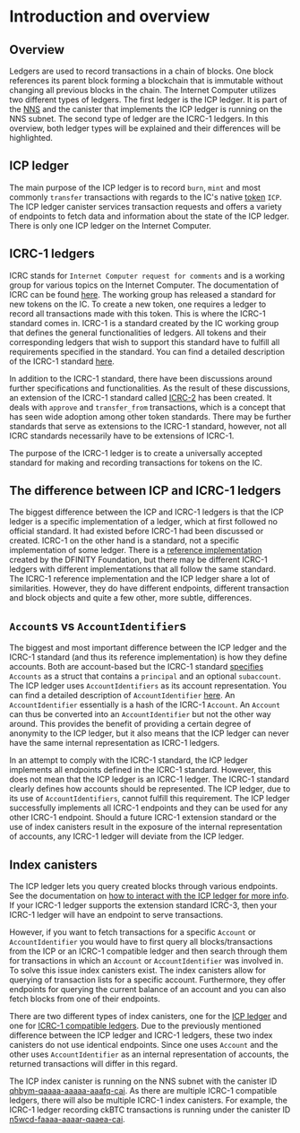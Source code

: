 # Introduction and overview

## Overview
Ledgers are used to record transactions in a chain of blocks. One block references its parent block forming a blockchain that is immutable without changing all previous blocks in the chain. 
The Internet Computer utilizes two different types of ledgers. The first ledger is the ICP ledger. It is part of the [NNS](/tokenomics/nns/nns-intro.md) and the canister that implements
the ICP ledger is running on the NNS subnet. The second type of ledger are the ICRC-1 ledgers. In this overview, both ledger types
will be explained and their differences will be highlighted. 

## ICP ledger
The main purpose of the ICP ledger is to record `burn`, `mint` and most commonly `transfer` transactions with regards to the IC's native [token](/docs/concepts/tokens-cycles.md) `ICP`.
The ICP ledger canister services transaction requests and offers a variety of endpoints to fetch data and information about the state of the ICP ledger.
There is only one ICP ledger on the Internet Computer. 

## ICRC-1 ledgers

ICRC stands for `Internet Computer request for comments` and is a working group for various topics on the Internet Computer. The documentation of ICRC can be found [here](https://github.com/dfinity/ICRC).
The working group has released a standard for new tokens on the IC. To create a new token, one requires a ledger to record all transactions made with this token. This is where the ICRC-1 standard comes in. 
ICRC-1 is a standard created by the IC working group that defines the general functionalities of ledgers. All tokens and their corresponding ledgers that wish to support this standard have to fulfill all requirements
specified in the standard. You can find a detailed description of the ICRC-1 standard [here](https://github.com/dfinity/ICRC-1/blob/main/standards/ICRC-1/README.md).

In addition to the ICRC-1 standard, there have been discussions around further specifications and functionalities. As the result of these discussions,  an extension of the ICRC-1 standard called [ICRC-2](https://github.com/dfinity/ICRC-1/tree/main/standards/ICRC-2) has been created. It deals with `approve` and `transfer_from` transactions, which is a concept that has seen wide adoption among other token standards. 
There may be further standards that serve as extensions to the ICRC-1 standard, however, not all ICRC standards necessarily have to be extensions of ICRC-1. 

The purpose of the ICRC-1 ledger is to create a universally accepted standard for making and recording transactions for tokens on the IC. 

## The difference between ICP and ICRC-1 ledgers
The biggest difference between the ICP and ICRC-1 ledgers is that the ICP ledger is a specific implementation of a ledger, which at first followed no official standard. It had existed before ICRC-1 had been discussed or created. 
ICRC-1 on the other hand is a standard, not a specific implementation of some ledger. There is a [reference implementation](https://github.com/dfinity/ic/tree/master/rs/rosetta-api/icrc1/ledger) created by the DFINITY Foundation, but there may be different ICRC-1 ledgers with different implementations that
all follow the same standard. The ICRC-1 reference implementation and the ICP ledger share a lot of similarities. However, they do have different endpoints, different transaction and block objects and quite a few other, more subtle, differences. 


## `Account`s vs `AccountIdentifier`s

The biggest and most important difference between the ICP ledger and the ICRC-1 standard (and thus its reference implementation) is how they define accounts. Both are account-based but the ICRC-1 standard [specifies](https://github.com/dfinity/ICRC-1/blob/main/standards/ICRC-1/README.md#account) `Accounts` as a struct that contains a `principal` and an optional `subaccount`.
The ICP ledger uses `AccountIdentifiers` as its account representation. You can find a detailed description of `AccountIdentifier` [here](https://mmapped.blog/posts/13-icp-ledger#account-id). An `AccountIdentifier` essentially is a hash of the ICRC-1 `Account`. An `Account` can thus be converted into an `AccountIdentifier` but not the other
way around. This provides the benefit of providing a certain degree of anonymity to the ICP ledger, but it also means that the ICP ledger can never have the same internal representation as ICRC-1 ledgers. 

In an attempt to comply with the ICRC-1 standard, the ICP ledger implements all endpoints defined in the ICRC-1 standard. However, this does not mean that the ICP ledger is an ICRC-1 ledger. The ICRC-1 standard clearly defines how accounts should be represented.
The ICP ledger, due to its use of `AccountIdentifiers`, cannot fulfill this requirement. The ICP ledger successfully implements all ICRC-1 endpoints and they can be used for any other ICRC-1 endpoint. 
Should a future ICRC-1 extension standard or the use of index canisters result in the exposure of the internal representation of accounts, any ICRC-1 ledger will deviate from the ICP ledger. 

## Index canisters
The ICP ledger lets you query created blocks through various endpoints. See the documentation on [how to interact with the ICP ledger for more info](./interact-with-ledger.md). If your ICRC-1 ledger supports the extension standard ICRC-3, then your ICRC-1 ledger will have an endpoint to serve transactions. 

However, if you want to fetch transactions for a specific `Account` or `AccountIdentifier` you would have to first query all blocks/transactions from the ICP or an ICRC-1 compatible ledger and then search through them for transactions in which an `Account` or `AccountIdentifier` was involved in. To solve this issue index canisters exist. The index canisters allow for querying of transaction lists for a specific account. Furthermore, they offer endpoints for querying the current balance of an account and you can also fetch blocks from one of their endpoints. 

There are two different types of index canisters, one for the [ICP ledger](./icp-index-local-setup.md) and one for [ICRC-1 compatible ledgers](/docs/developer-docs/integrations/icrc-1/icrc1-index-setup.md). Due to the previously mentioned difference between the ICP ledger and ICRC-1 ledgers, these two index canisters do not use identical endpoints. Since one uses `Account` and the other uses `AccountIdentifier` as an internal representation of accounts, the returned transactions will differ in this regard. 

The ICP index canister is running on the NNS subnet with the canister ID [qhbym-qaaaa-aaaaa-aaafq-cai](https://dashboard.internetcomputer.org/canister/qhbym-qaaaa-aaaaa-aaafq-cai). As there are multiple ICRC-1 compatible ledgers, there will also be multiple ICRC-1 index canisters. For example, the ICRC-1 ledger recording ckBTC transactions is running under the canister ID [n5wcd-faaaa-aaaar-qaaea-cai](https://dashboard.internetcomputer.org/canister/n5wcd-faaaa-aaaar-qaaea-cai). 

